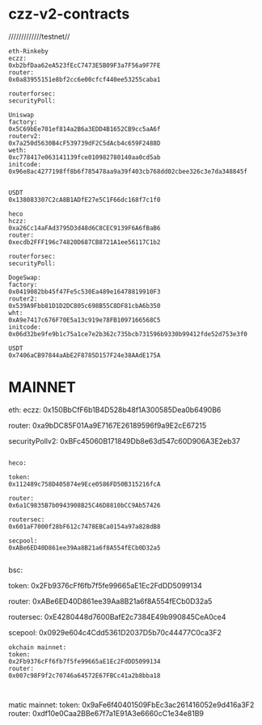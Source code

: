 # czz-v2-contracts

/////////////testnet//
```
eth-Rinkeby
eczz:
0xb2bfDaa62eA523fEcC7473E5B09F3a7F56a9F7FE
router:
0x0a83955151e8bf2cc6e00cfcf440ee53255caba1

routerforsec:
securityPoll:

Uniswap
factory:
0x5C69bEe701ef814a2B6a3EDD4B1652CB9cc5aA6f
routerv2:
0x7a250d5630B4cF539739dF2C5dAcb4c659F2488D
weth:
0xc778417e063141139fce010982780140aa0cd5ab
initcode:
0x96e8ac4277198ff8b6f785478aa9a39f403cb768dd02cbee326c3e7da348845f


USDT
0x138083307C2cA8B1ADfE27e5C1F66dc168f7c1f0
```

```
heco
hczz:
0xa26Cc14aFAd3795D3d48d6C8CEC9139F6A6fBaB6
router:
0xecdb2FFF196c74820D687CB8721A1ee56117C1b2

routerforsec:
securityPoll:

DogeSwap:
factory:
0x0419082bb45f47Fe5c530Ea489e16478819910F3
router2: 
0x539A9Fbb81D1D2DC805c698B55C8DF81cbA6b350
wht:
0xA9e7417c676F70E5a13c919e78FB1097166568C5
initcode:
0x06d32be9fe9b1c75a1ce7e2b362c735bcb731596b9330b99412fde52d753e3f0

USDT
0x7406aCB97844aAbE2F8785D157F24e38AAdE175A
```


# MAINNET

eth:
eczz:
0x150BbCfF6b1B4D528b48f1A300585Dea0b6490B6

router:
0xa9bDC85F01Aa9E7167E26189596f9a9E2cE67215

securityPollv2:
0xBFc45060B171849Db8e63d547c60D906A3E2eb37


``````````````````````````````````````````

heco:

token:
0x112489c758D405874e9Ece0586FD50B315216fcA

router:
0x6a1C9835B7b0943908B25C46D8810bCC9Ab57426

routersec:
0x601aF7000f28bF612c7478EBCa0154a97a828dB8

secpool:
0xABe6ED40D861ee39Aa8B21a6f8A554fECb0D32a5


``````````````````````````````````````````
bsc:

token:
0x2Fb9376cFf6fb7f5fe99665aE1Ec2FdDD5099134

router:
0xABe6ED40D861ee39Aa8B21a6f8A554fECb0D32a5

routersec:
0xE4280448d7600BafE2c7384E49b990845CeA0ce4

scepool:
0x0929e604c4Cdd5361D2037D5b70c44477C0ca3F2



``````````````````````````````````````````
okchain mainnet:
token:
0x2Fb9376cFf6fb7f5fe99665aE1Ec2FdDD5099134
router:
0x007c98F9f2c70746a64572E67FBCc41a2b8bba18



``````````````````````````````````````````
matic mainnet:
token:
0x9aFe6f40401509FbEc3ac261416052e9d416a3F2
router:
0xdf10e0Caa2BBe67f7a1E91A3e6660cC1e34e81B9
